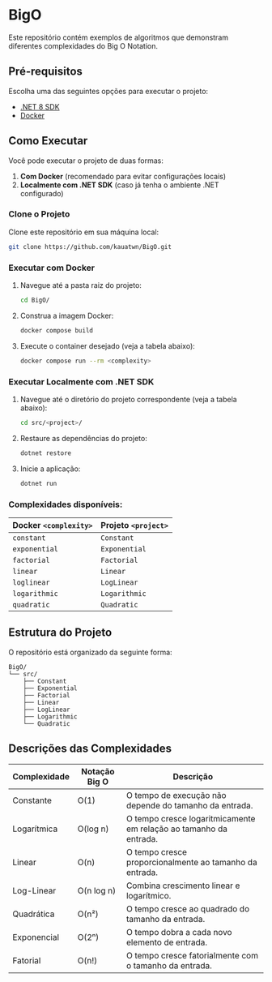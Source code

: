 # BigO

Este repositório contém exemplos de algoritmos que demonstram diferentes complexidades do Big O Notation.

## Pré-requisitos

Escolha uma das seguintes opções para executar o projeto:

- [.NET 8 SDK](https://dotnet.microsoft.com/download)
- [Docker](https://www.docker.com/)

## Como Executar

Você pode executar o projeto de duas formas:

1. **Com Docker** (recomendado para evitar configurações locais)
2. **Localmente com .NET SDK** (caso já tenha o ambiente .NET configurado)

### Clone o Projeto

Clone este repositório em sua máquina local:

```bash
git clone https://github.com/kauatwn/BigO.git
```

### Executar com Docker

1. Navegue até a pasta raiz do projeto:

    ```bash
    cd BigO/
    ```

2. Construa a imagem Docker:

    ```bash
    docker compose build
    ```

3. Execute o container desejado (veja a tabela abaixo):

    ```bash
    docker compose run --rm <complexity>
    ```

### Executar Localmente com .NET SDK

1. Navegue até o diretório do projeto correspondente (veja a tabela abaixo):

    ```bash
    cd src/<project>/
    ```

2. Restaure as dependências do projeto:

    ```bash
    dotnet restore
    ```

3. Inicie a aplicação:

    ```bash
    dotnet run
    ```

### Complexidades disponíveis:

| Docker `<complexity>` | Projeto `<project>` |
| --------------------- | ------------------- |
| `constant`            | `Constant`          |
| `exponential`         | `Exponential`       |
| `factorial`           | `Factorial`         |
| `linear`              | `Linear`            |
| `loglinear`           | `LogLinear`         |
| `logarithmic`         | `Logarithmic`       |
| `quadratic`           | `Quadratic`         |

## Estrutura do Projeto

O repositório está organizado da seguinte forma:

```plaintext
BigO/
└── src/
    ├── Constant
    ├── Exponential
    ├── Factorial
    ├── Linear
    ├── LogLinear
    ├── Logarithmic
    └── Quadratic
```

## Descrições das Complexidades

| Complexidade | Notação Big O | Descrição                                                         |
| ------------ | ------------- | ----------------------------------------------------------------- |
| Constante    | O(1)          | O tempo de execução não depende do tamanho da entrada.            |
| Logarítmica  | O(log n)      | O tempo cresce logaritmicamente em relação ao tamanho da entrada. |
| Linear       | O(n)          | O tempo cresce proporcionalmente ao tamanho da entrada.           |
| Log-Linear   | O(n log n)    | Combina crescimento linear e logarítmico.                         |
| Quadrática   | O(n²)         | O tempo cresce ao quadrado do tamanho da entrada.                 |
| Exponencial  | O(2ⁿ)         | O tempo dobra a cada novo elemento de entrada.                    |
| Fatorial     | O(n!)         | O tempo cresce fatorialmente com o tamanho da entrada.            |
